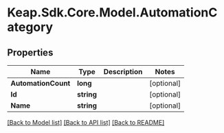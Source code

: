 # Keap.Sdk.Core.Model.AutomationCategory

## Properties

Name | Type | Description | Notes
------------ | ------------- | ------------- | -------------
**AutomationCount** | **long** |  | [optional] 
**Id** | **string** |  | [optional] 
**Name** | **string** |  | [optional] 

[[Back to Model list]](../README.md#documentation-for-models) [[Back to API list]](../README.md#documentation-for-api-endpoints) [[Back to README]](../README.md)

